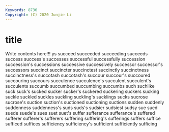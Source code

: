 ```yaml
---
Keywords: 8736
Copyright: (C) 2020 Junjie Li
---
```


# title

Write contents here!!!
ys
succeed 
succeeded 
succeeding 
succeeds 
success 
success's 
successes 
successful 
successfully 
succession
succession's 
successions 
successive 
successively 
successor 
successor's 
successors 
succinct 
succincter 
succinctest
succinctly 
succinctness 
succinctness's 
succotash 
succotash's 
succour 
succour's 
succoured 
succouring 
succours
succulence 
succulence's 
succulent 
succulent's 
succulents 
succumb 
succumbed 
succumbing 
succumbs 
such
suchlike 
suck 
suck's 
sucked 
sucker 
sucker's 
suckered 
suckering 
suckers 
sucking
suckle 
suckled 
suckles 
suckling 
suckling's 
sucklings 
sucks 
sucrose 
sucrose's 
suction
suction's 
suctioned 
suctioning 
suctions 
sudden 
suddenly 
suddenness 
suddenness's 
suds 
suds's
sudsier 
sudsiest 
sudsy 
sue 
sued 
suede 
suede's 
sues 
suet 
suet's
suffer 
sufferance 
sufferance's 
suffered 
sufferer 
sufferer's 
sufferers 
suffering 
suffering's 
sufferings
suffers 
suffice 
sufficed 
suffices 
sufficiency 
sufficiency's 
sufficient 
sufficiently 
sufficing 
